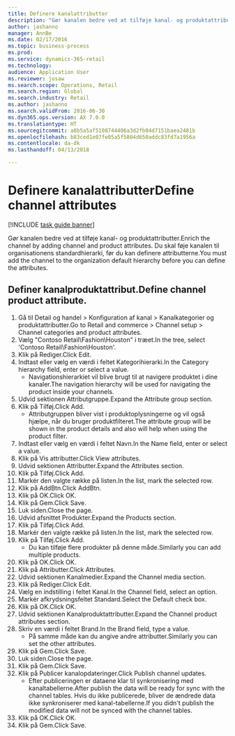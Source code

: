 ```yaml
--- 
title: Definere kanalattributter
description: "Gør kanalen bedre ved at tilføje kanal- og produktattributter."
author: jashanno
manager: AnnBe
ms.date: 02/17/2016
ms.topic: business-process
ms.prod: 
ms.service: dynamics-365-retail
ms.technology: 
audience: Application User
ms.reviewer: josaw
ms.search.scope: Operations, Retail
ms.search.region: Global
ms.search.industry: Retail
ms.author: jashanno
ms.search.validFrom: 2016-06-30
ms.dyn365.ops.version: AX 7.0.0
ms.translationtype: HT
ms.sourcegitcommit: a8b5a5af5108744406a3d2fb84d7151baea2481b
ms.openlocfilehash: b83ced1e07fe05a5f5804d650addc83fd7a1956a
ms.contentlocale: da-dk
ms.lasthandoff: 04/13/2018

---
```

# <a name="define-channel-attributes"></a><span data-ttu-id="c7552-103">Definere kanalattributter</span><span class="sxs-lookup"><span data-stu-id="c7552-103">Define channel attributes</span></span>

[!INCLUDE [task guide banner](../includes/task-guide-banner.md)]

<span data-ttu-id="c7552-104">Gør kanalen bedre ved at tilføje kanal- og produktattributter.</span><span class="sxs-lookup"><span data-stu-id="c7552-104">Enrich the channel by adding channel and product attributes.</span></span> <span data-ttu-id="c7552-105">Du skal føje kanalen til organisationens standardhierarki, før du kan definere attributterne.</span><span class="sxs-lookup"><span data-stu-id="c7552-105">You must add the channel to the organization default hierarchy before you can define the attributes.</span></span>


## <a name="define-channel-product-attribute"></a><span data-ttu-id="c7552-106">Definer kanalproduktattribut.</span><span class="sxs-lookup"><span data-stu-id="c7552-106">Define channel product attribute.</span></span>
1. <span data-ttu-id="c7552-107">Gå til Detail og handel > Konfiguration af kanal > Kanalkategorier og produktattributter.</span><span class="sxs-lookup"><span data-stu-id="c7552-107">Go to Retail and commerce > Channel setup > Channel categories and product attributes.</span></span>
2. <span data-ttu-id="c7552-108">Vælg "Contoso Retail\Fashion\Houston" i træet.</span><span class="sxs-lookup"><span data-stu-id="c7552-108">In the tree, select 'Contoso Retail\Fashion\Houston'.</span></span>
3. <span data-ttu-id="c7552-109">Klik på Rediger.</span><span class="sxs-lookup"><span data-stu-id="c7552-109">Click Edit.</span></span>
4. <span data-ttu-id="c7552-110">Indtast eller vælg en værdi i feltet Kategorihierarki.</span><span class="sxs-lookup"><span data-stu-id="c7552-110">In the Category hierarchy field, enter or select a value.</span></span>
    * <span data-ttu-id="c7552-111">Navigationshierarkiet vil blive brugt til at navigere produktet i dine kanaler.</span><span class="sxs-lookup"><span data-stu-id="c7552-111">The navigation hierarchy will be used for navigating the product inside your channels.</span></span>  
5. <span data-ttu-id="c7552-112">Udvid sektionen Attributgruppe.</span><span class="sxs-lookup"><span data-stu-id="c7552-112">Expand the Attribute group section.</span></span>
6. <span data-ttu-id="c7552-113">Klik på Tilføj.</span><span class="sxs-lookup"><span data-stu-id="c7552-113">Click Add.</span></span>
    * <span data-ttu-id="c7552-114">Attributgruppen bliver vist i produktoplysningerne og vil også hjælpe, når du bruger produktfilteret.</span><span class="sxs-lookup"><span data-stu-id="c7552-114">The attribute group will be shown in the product details and also will help when using the product filter.</span></span>  
7. <span data-ttu-id="c7552-115">Indtast eller vælg en værdi i feltet Navn.</span><span class="sxs-lookup"><span data-stu-id="c7552-115">In the Name field, enter or select a value.</span></span>
8. <span data-ttu-id="c7552-116">Klik på Vis attributter.</span><span class="sxs-lookup"><span data-stu-id="c7552-116">Click View attributes.</span></span>
9. <span data-ttu-id="c7552-117">Udvid sektionen Attributter.</span><span class="sxs-lookup"><span data-stu-id="c7552-117">Expand the Attributes section.</span></span>
10. <span data-ttu-id="c7552-118">Klik på Tilføj.</span><span class="sxs-lookup"><span data-stu-id="c7552-118">Click Add.</span></span>
11. <span data-ttu-id="c7552-119">Markér den valgte række på listen.</span><span class="sxs-lookup"><span data-stu-id="c7552-119">In the list, mark the selected row.</span></span>
12. <span data-ttu-id="c7552-120">Klik på AddBtn.</span><span class="sxs-lookup"><span data-stu-id="c7552-120">Click AddBtn.</span></span>
13. <span data-ttu-id="c7552-121">Klik på OK.</span><span class="sxs-lookup"><span data-stu-id="c7552-121">Click OK.</span></span>
14. <span data-ttu-id="c7552-122">Klik på Gem.</span><span class="sxs-lookup"><span data-stu-id="c7552-122">Click Save.</span></span>
15. <span data-ttu-id="c7552-123">Luk siden.</span><span class="sxs-lookup"><span data-stu-id="c7552-123">Close the page.</span></span>
16. <span data-ttu-id="c7552-124">Udvid afsnittet Produkter.</span><span class="sxs-lookup"><span data-stu-id="c7552-124">Expand the Products section.</span></span>
17. <span data-ttu-id="c7552-125">Klik på Tilføj.</span><span class="sxs-lookup"><span data-stu-id="c7552-125">Click Add.</span></span>
18. <span data-ttu-id="c7552-126">Markér den valgte række på listen.</span><span class="sxs-lookup"><span data-stu-id="c7552-126">In the list, mark the selected row.</span></span>
19. <span data-ttu-id="c7552-127">Klik på Tilføj.</span><span class="sxs-lookup"><span data-stu-id="c7552-127">Click Add.</span></span>
    * <span data-ttu-id="c7552-128">Du kan tilføje flere produkter på denne måde.</span><span class="sxs-lookup"><span data-stu-id="c7552-128">Similarly you can add multiple products.</span></span>  
20. <span data-ttu-id="c7552-129">Klik på OK.</span><span class="sxs-lookup"><span data-stu-id="c7552-129">Click OK.</span></span>
21. <span data-ttu-id="c7552-130">Klik på Attributter.</span><span class="sxs-lookup"><span data-stu-id="c7552-130">Click Attributes.</span></span>
22. <span data-ttu-id="c7552-131">Udvid sektionen Kanalmedier.</span><span class="sxs-lookup"><span data-stu-id="c7552-131">Expand the Channel media section.</span></span>
23. <span data-ttu-id="c7552-132">Klik på Rediger.</span><span class="sxs-lookup"><span data-stu-id="c7552-132">Click Edit.</span></span>
24. <span data-ttu-id="c7552-133">Vælg en indstilling i feltet Kanal.</span><span class="sxs-lookup"><span data-stu-id="c7552-133">In the Channel field, select an option.</span></span>
25. <span data-ttu-id="c7552-134">Markér afkrydsningsfeltet Standard.</span><span class="sxs-lookup"><span data-stu-id="c7552-134">Select the Default check box.</span></span>
26. <span data-ttu-id="c7552-135">Klik på OK.</span><span class="sxs-lookup"><span data-stu-id="c7552-135">Click OK.</span></span>
27. <span data-ttu-id="c7552-136">Udvid sektionen Kanalproduktattributter.</span><span class="sxs-lookup"><span data-stu-id="c7552-136">Expand the Channel product attributes section.</span></span>
28. <span data-ttu-id="c7552-137">Skriv en værdi i feltet Brand.</span><span class="sxs-lookup"><span data-stu-id="c7552-137">In the Brand field, type a value.</span></span>
    * <span data-ttu-id="c7552-138">På samme måde kan du angive andre attributter.</span><span class="sxs-lookup"><span data-stu-id="c7552-138">Similarly you can set the other attributes.</span></span>  
29. <span data-ttu-id="c7552-139">Klik på Gem.</span><span class="sxs-lookup"><span data-stu-id="c7552-139">Click Save.</span></span>
30. <span data-ttu-id="c7552-140">Luk siden.</span><span class="sxs-lookup"><span data-stu-id="c7552-140">Close the page.</span></span>
31. <span data-ttu-id="c7552-141">Klik på Gem.</span><span class="sxs-lookup"><span data-stu-id="c7552-141">Click Save.</span></span>
32. <span data-ttu-id="c7552-142">Klik på Publicer kanalopdateringer.</span><span class="sxs-lookup"><span data-stu-id="c7552-142">Click Publish channel updates.</span></span>
    * <span data-ttu-id="c7552-143">Efter publiceringen er dataene klar til synkronisering med kanaltabellerne.</span><span class="sxs-lookup"><span data-stu-id="c7552-143">After publish the data will be ready for sync with the channel tables.</span></span> <span data-ttu-id="c7552-144">Hvis du ikke publicerede, bliver de ændrede data ikke synkroniserer med kanal-tabellerne.</span><span class="sxs-lookup"><span data-stu-id="c7552-144">If you didn't publish the modified data will not be synced with the channel tables.</span></span>  
33. <span data-ttu-id="c7552-145">Klik på OK.</span><span class="sxs-lookup"><span data-stu-id="c7552-145">Click OK.</span></span>
34. <span data-ttu-id="c7552-146">Klik på Gem.</span><span class="sxs-lookup"><span data-stu-id="c7552-146">Click Save.</span></span>


